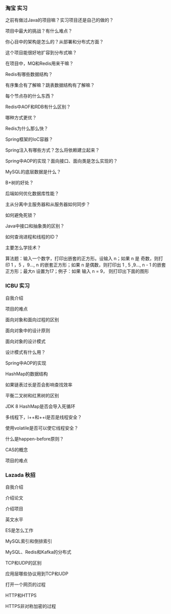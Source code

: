 ### 淘宝 实习

之前有做过Java的项目嘛？实习项目还是自己的做的？

项目中最大的挑战？有什么难点？

你心目中的架构是怎么的？从部署和分布式方面？

这个项目能很好地扩容到分布式嘛？

在项目中，MQ和Redis用来干嘛？

Redis有哪些数据结构？

有序集合有了解嘛？跳表数据结构有了解嘛？

每个节点存的什么东西？

Redis中AOF和RDB有什么区别？

哪种方式更优？

Redis为什么那么快？

Spring框架的IoC容器？

Spring注入有哪些方式？怎么将依赖建立起来？

Spring中AOP的实现？面向接口、面向类是怎么实现的？

MySQL的底层数据是什么？

B+树的好处？

后端如何优化数据库性能？

主从分离中主服务器和从服务器如何同步？

如何避免死锁？

Java中接口和抽象类的区别？

如何查询进程和线程的ID？

主要怎么学技术？

算法题：输入一个数字，打印出嵌套的正方形。设输入 n；如果 n 是 奇数，则打印 1 ，5 ，9..., n 的嵌套正方形；如果 n 是偶数，则打印出 1 , 5 ,9..., n - 1 的嵌套正方形；最大n 设置为17；例子：如果 输入 n = 9， 则打印出下面的图形

### ICBU 实习

自我介绍

项目的难点

面向对象和面向过程的区别

面向对象中的设计原则

面向对象的设计模式

设计模式有什么用？

Spring中AOP的实现

HashMap的数据结构

如果链表过长是否会影响查找效率

平衡二叉树和红黑树的区别

JDK 8 HashMap是否会导入死循环

多线程下，i++和++i是否是线程安全？

使用volatile是否可以使它线程安全？

什么是happen-before原则？

CAS的概念

项目的难点

### Lazada 秋招

自我介绍

介绍论文

介绍项目

英文水平

ES是怎么工作

MySQL索引和倒排索引

MySQL、Redis和Kafka的分布式

TCP和UDP的区别

应用层哪些协议用到TCP和UDP

打开一个网页的过程

HTTP和HTTPS

HTTPS非对称加密的过程 

